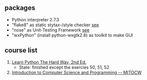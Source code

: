 ## packages
* Python interpreter 2.7.3
* "flake8" as static stytax-/style checker [see](./lint.sh)
* "nose" as Unit-Testing Framework [see](./run_test.sh)
* "wxPython" (install python-wxgtk2.8) as toolkit to make GUI

## course list
1. [Learn Python The Hard Way, 2nd Ed.](http://sebug.net/paper/books/LearnPythonTheHardWay/index.html)
   - State: finished except the exercies 50, 51, 52
2. [Introduction to Computer Science and Programming -- MITOCW](http://ocw.mit.edu/courses/electrical-engineering-and-computer-science/6-00-introduction-to-computer-science-and-programming-fall-2008/)







